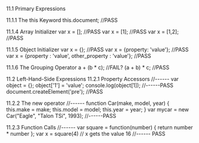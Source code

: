 11.1 Primary Expressions

11.1.1 The this Keyword
this.document; //PASS

11.1.4 Array Initializer
var x = []; //PASS
var x = [1]; //PASS
var x = [1,2]; //PASS

11.1.5 Object Initializer
var x = {}; //PASS
var x = {property: 'value'}; //PASS
var x = {property : 'value', other_property : 'value'}; //PASS

11.1.6 The Grouping Operator
a + (b * c); //FAIL?
(a + b) * c; //PASS

11.2 Left-Hand-Side Expressions
11.2.1 Property Accessors
//------
var object = {};
object['1'] = 'value';
console.log(object[1]);
//------PASS
document.createElement('pre'); //PASS

11.2.2 The new operator
//------
function Car(make, model, year) {
  this.make = make;
  this.model = model;
  this.year = year;
}
var mycar = new Car("Eagle", "Talon TSi", 1993);
//------PASS

11.2.3 Function Calls
//------
var square = function(number) { return number * number };
var x = square(4) // x gets the value 16
//------ PASS
